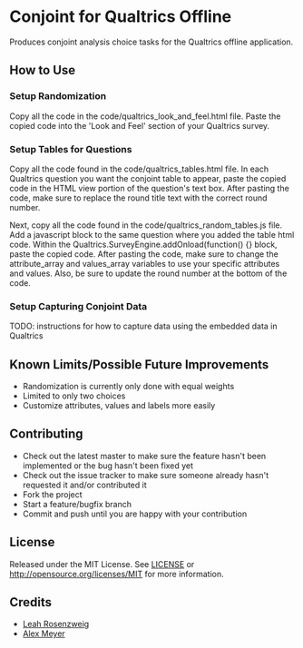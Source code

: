# Conjoint for Qualtrics Offline

Produces conjoint analysis choice tasks for the Qualtrics offline application.

## How to Use

### Setup Randomization

Copy all the code in the code/qualtrics_look_and_feel.html file. Paste the copied code into the 'Look and Feel' section of your Qualtrics survey.

### Setup Tables for Questions

Copy all the code found in the code/qualtrics_tables.html file. In each Qualtrics question you want the conjoint table to appear, paste the copied code in the HTML view portion of the question's text box. After pasting the code, make sure to replace the round title text with the correct round number.

Next, copy all the code found in the code/qualtrics_random_tables.js file. Add a javascript block to the same question where you added the table html code. Within the Qualtrics.SurveyEngine.addOnload(function() {} block, paste the copied code. After pasting the code, make sure to change the attribute_array and values_array variables to use your specific attributes and values. Also, be sure to update the round number at the bottom of the code.

### Setup Capturing Conjoint Data

TODO: instructions for how to capture data using the embedded data in Qualtrics

## Known Limits/Possible Future Improvements

* Randomization is currently only done with equal weights
* Limited to only two choices
* Customize attributes, values and labels more easily

## Contributing

* Check out the latest master to make sure the feature hasn't been implemented or the bug hasn't been fixed yet
* Check out the issue tracker to make sure someone already hasn't requested it and/or contributed it
* Fork the project
* Start a feature/bugfix branch
* Commit and push until you are happy with your contribution

## License

Released under the MIT License. See [LICENSE](LICENSE) or http://opensource.org/licenses/MIT for more information.

## Credits

* [Leah Rosenzweig](http://www.leahrrosenzweig.com)
* [Alex Meyer](https://twitter.com/alexcmeyer)
